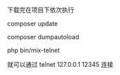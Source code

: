<br>


<p>下载完在项目下依次执行</p>
<p>composer update</p>
<p>composer dumpautoload</p>
<p>php bin/mix-telnet</p> 
<p>就可以通过 telnet 127.0.0.1 12345 连接</p>